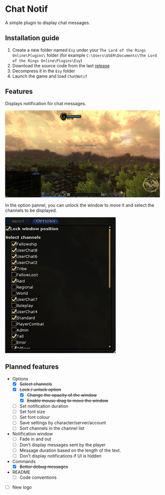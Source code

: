 # Chat Notif

A simple plugin to display chat messages.

## Installation guide

1. Create a new folder named `Esy` under your `The Lord of the Rings Online\Plugins\` folder (for example `C:\Users\USER\Documents\The Lord of the Rings Online\Plugins\Esy`)
2. Download the source code from the last [release](https://github.com/LilianHiault/ChatNotif/releases)
3. Decompress it in the `Esy` folder
4. Launch the game and load `ChatNotif`

## Features

Displays notification for chat messages.

![Screenshot from LOTRO with the message "Hello world!" in the centre.](./ChatNotif/res/notif.jpg)

In the option pannel, you can unlock the window to move it and select the channels to be displayed.

![The option pannel](./ChatNotif/res/options.jpg)

## Planned features

- Options
  - [x] ~~Select channels~~
  - [x] ~~Lock / unlock option~~
    - [x] ~~Change the opacity of the window~~
    - [x] ~~Enable mouse drag to move the window~~
  - [ ] Set notification duration
  - [ ] Set font size
  - [ ] Set font colour
  - [ ] Save settings by character/server/account
  - [ ] Sort channels in the channel list
- Notification window
  - [ ] Fade in and out
  - [ ] Don't display messages sent by the player
  - [ ] Message duration based on the length of the text.
  - [ ] Don't display notifications if UI is hidden
- Commands
  - [x] ~~Better debug messages~~
- README
  - [ ] Code conventions
- [ ] New logo